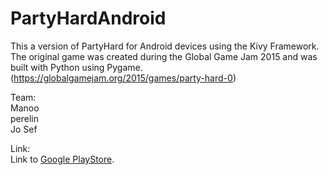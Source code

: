 # PartyHardAndroid
This a version of PartyHard for Android devices using the Kivy Framework.  
The original game was created during the Global Game Jam 2015 and was built with Python using Pygame.  
(https://globalgamejam.org/2015/games/party-hard-0)  
  
  
Team:  
Manoo  
perelin  
Jo Sef  


Link:  
Link to [Google PlayStore](https://play.google.com/store/apps/details?id=org.partyhard.com.partyhard).
